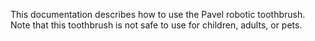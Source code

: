 This documentation describes how to use the Pavel robotic toothbrush. 
Note that this toothbrush is not safe to use for children, adults, or pets.
